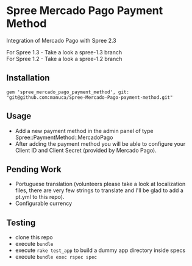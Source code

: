 Spree Mercado Pago Payment Method
=================================

Integration of Mercado Pago with Spree 2.3

For Spree 1.3 - Take a look a spree-1.3 branch  
For Spree 1.2 - Take a look a spree-1.2 branch

Installation
------------

```
gem 'spree_mercado_pago_payment_method', git: "git@github.com:manuca/Spree-Mercado-Pago-payment-method.git"
```

Usage
-----

- Add a new payment method in the admin panel of type Spree::PaymentMethod::MercadoPago
- After adding the payment method you will be able to configure your Client ID and Client Secret (provided by Mercado Pago).

Pending Work
------------

- Portuguese translation (volunteers please take a look at localization files, there are very few strings to translate and I'll be glad to add a pt.yml to this repo).
- Configurable currency

Testing
-------

- clone this repo
- execute `bundle`
- execute `rake test_app` to build a dummy app directory inside specs
- execute `bundle exec rspec spec`
